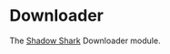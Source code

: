 # Downloader
The <a href="https://github.com/MrSharkSpamBot/ShadowSharkReverseShell">Shadow Shark</a> Downloader module.
